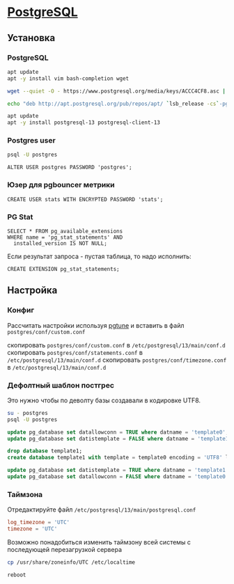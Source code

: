 # [PostgreSQL](https://github.com/postgres/postgres)

## Установка

### PostgreSQL

```bash
apt update
apt -y install vim bash-completion wget
```

```bash
wget --quiet -O - https://www.postgresql.org/media/keys/ACCC4CF8.asc | apt-key add -

echo "deb http://apt.postgresql.org/pub/repos/apt/ `lsb_release -cs`-pgdg main" | tee  /etc/apt/sources.list.d/pgdg.list
```

```bash
apt update
apt -y install postgresql-13 postgresql-client-13
```

### Postgres user

```bash
psql -U postgres
```

```psql
ALTER USER postgres PASSWORD 'postgres';
```

### Юзер для pgbouncer метрики

```psql
CREATE USER stats WITH ENCRYPTED PASSWORD 'stats';
```

### PG Stat

```psql
SELECT * FROM pg_available_extensions 
WHERE name = 'pg_stat_statements' AND 
  installed_version IS NOT NULL;
```

Если результат запроса - пустая таблица, то надо исполнить:

```psql
CREATE EXTENSION pg_stat_statements;
```

## Настройка

### Конфиг

Рассчитать настройки используя [pgtune](https://pgtune.leopard.in.ua/#/) и вставить в файл `postgres/conf/custom.conf`

скопировать `postgres/conf/custom.conf` в `/etc/postgresql/13/main/conf.d`
скопировать `postgres/conf/statements.conf` в `/etc/postgresql/13/main/conf.d`
скопировать `postgres/conf/timezone.conf` в `/etc/postgresql/13/main/conf.d`

### Дефолтный шаблон постгрес

Это нужно чтобы по деволту базы создавали в кодировке UTF8.

```bash
su - postgres
psql -U postgres
```

```sql
update pg_database set datallowconn = TRUE where datname = 'template0';
update pg_database set datistemplate = FALSE where datname = 'template1';

drop database template1;
create database template1 with template = template0 encoding = 'UTF8' lc_ctype = 'en_US.UTF-8' lc_collate = 'en_US.UTF-8';

update pg_database set datistemplate = TRUE where datname = 'template1';
update pg_database set datallowconn = FALSE where datname = 'template0';
```

### Таймзона

Отредактируйте файл `/etc/postgresql/13/main/postgresql.conf`

```conf
log_timezone = 'UTC'
timezone = 'UTC'
```

Возможно понадобиться изменить таймзону всей системы с последующей перезагрузкой сервера

```bash
cp /usr/share/zoneinfo/UTC /etc/localtime

reboot
```

